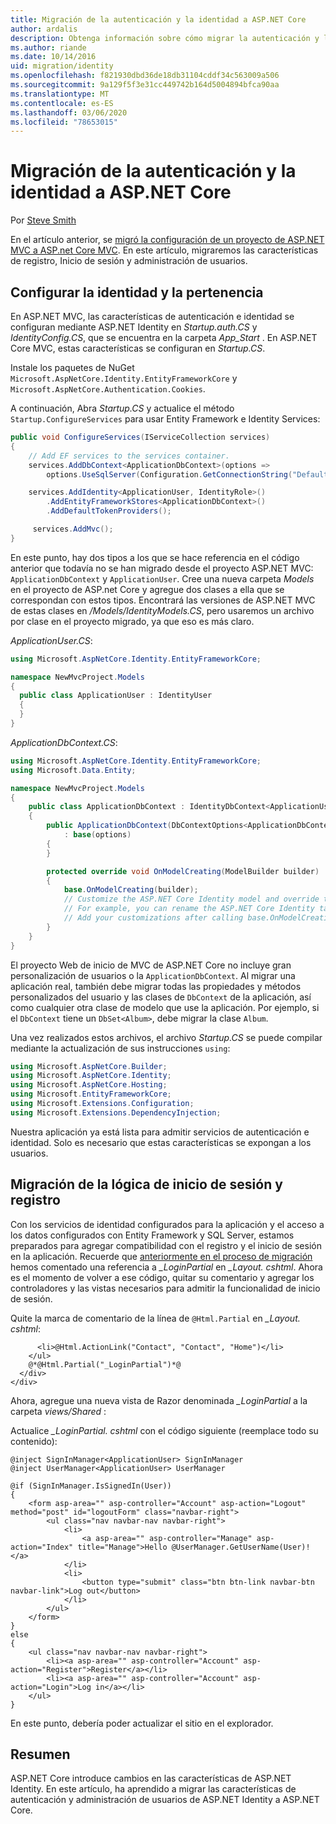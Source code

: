 ```yaml
---
title: Migración de la autenticación y la identidad a ASP.NET Core
author: ardalis
description: Obtenga información sobre cómo migrar la autenticación y la identidad de un proyecto de MVC de ASP.NET a un proyecto de MVC de ASP.NET Core.
ms.author: riande
ms.date: 10/14/2016
uid: migration/identity
ms.openlocfilehash: f821930dbd36de18db31104cddf34c563009a506
ms.sourcegitcommit: 9a129f5f3e31cc449742b164d5004894bfca90aa
ms.translationtype: MT
ms.contentlocale: es-ES
ms.lasthandoff: 03/06/2020
ms.locfileid: "78653015"
---
```

# <a name="migrate-authentication-and-identity-to-aspnet-core"></a>Migración de la autenticación y la identidad a ASP.NET Core

Por [Steve Smith](https://ardalis.com/)

En el artículo anterior, se [migró la configuración de un proyecto de ASP.NET MVC a ASP.net Core MVC](xref:migration/configuration). En este artículo, migraremos las características de registro, Inicio de sesión y administración de usuarios.

## <a name="configure-identity-and-membership"></a>Configurar la identidad y la pertenencia

En ASP.NET MVC, las características de autenticación e identidad se configuran mediante ASP.NET Identity en *Startup.auth.CS* y *IdentityConfig.CS*, que se encuentra en la carpeta *App_Start* . En ASP.NET Core MVC, estas características se configuran en *Startup.CS*.

Instale los paquetes de NuGet `Microsoft.AspNetCore.Identity.EntityFrameworkCore` y `Microsoft.AspNetCore.Authentication.Cookies`.

A continuación, Abra *Startup.CS* y actualice el método `Startup.ConfigureServices` para usar Entity Framework e Identity Services:

```csharp
public void ConfigureServices(IServiceCollection services)
{
    // Add EF services to the services container.
    services.AddDbContext<ApplicationDbContext>(options =>
        options.UseSqlServer(Configuration.GetConnectionString("DefaultConnection")));

    services.AddIdentity<ApplicationUser, IdentityRole>()
        .AddEntityFrameworkStores<ApplicationDbContext>()
        .AddDefaultTokenProviders();

     services.AddMvc();
}
```

En este punto, hay dos tipos a los que se hace referencia en el código anterior que todavía no se han migrado desde el proyecto ASP.NET MVC: `ApplicationDbContext` y `ApplicationUser`. Cree una nueva carpeta *Models* en el proyecto de ASP.net Core y agregue dos clases a ella que se correspondan con estos tipos. Encontrará las versiones de ASP.NET MVC de estas clases en */Models/IdentityModels.CS*, pero usaremos un archivo por clase en el proyecto migrado, ya que eso es más claro.

*ApplicationUser.CS*:

```csharp
using Microsoft.AspNetCore.Identity.EntityFrameworkCore;

namespace NewMvcProject.Models
{
  public class ApplicationUser : IdentityUser
  {
  }
}
```

*ApplicationDbContext.CS*:

```csharp
using Microsoft.AspNetCore.Identity.EntityFrameworkCore;
using Microsoft.Data.Entity;

namespace NewMvcProject.Models
{
    public class ApplicationDbContext : IdentityDbContext<ApplicationUser>
    {
        public ApplicationDbContext(DbContextOptions<ApplicationDbContext> options)
            : base(options)
        {
        }

        protected override void OnModelCreating(ModelBuilder builder)
        {
            base.OnModelCreating(builder);
            // Customize the ASP.NET Core Identity model and override the defaults if needed.
            // For example, you can rename the ASP.NET Core Identity table names and more.
            // Add your customizations after calling base.OnModelCreating(builder);
        }
    }
}
```

El proyecto Web de inicio de MVC de ASP.NET Core no incluye gran personalización de usuarios o la `ApplicationDbContext`. Al migrar una aplicación real, también debe migrar todas las propiedades y métodos personalizados del usuario y las clases de `DbContext` de la aplicación, así como cualquier otra clase de modelo que use la aplicación. Por ejemplo, si el `DbContext` tiene un `DbSet<Album>`, debe migrar la clase `Album`.

Una vez realizados estos archivos, el archivo *Startup.CS* se puede compilar mediante la actualización de sus instrucciones `using`:

```csharp
using Microsoft.AspNetCore.Builder;
using Microsoft.AspNetCore.Identity;
using Microsoft.AspNetCore.Hosting;
using Microsoft.EntityFrameworkCore;
using Microsoft.Extensions.Configuration;
using Microsoft.Extensions.DependencyInjection;
```

Nuestra aplicación ya está lista para admitir servicios de autenticación e identidad. Solo es necesario que estas características se expongan a los usuarios.

## <a name="migrate-registration-and-login-logic"></a>Migración de la lógica de inicio de sesión y registro

Con los servicios de identidad configurados para la aplicación y el acceso a los datos configurados con Entity Framework y SQL Server, estamos preparados para agregar compatibilidad con el registro y el inicio de sesión en la aplicación. Recuerde que [anteriormente en el proceso de migración](xref:migration/mvc#migrate-the-layout-file) hemos comentado una referencia a *_LoginPartial* en *_Layout. cshtml*. Ahora es el momento de volver a ese código, quitar su comentario y agregar los controladores y las vistas necesarios para admitir la funcionalidad de inicio de sesión.

Quite la marca de comentario de la línea de `@Html.Partial` en *_Layout. cshtml*:

```cshtml
      <li>@Html.ActionLink("Contact", "Contact", "Home")</li>
    </ul>
    @*@Html.Partial("_LoginPartial")*@
  </div>
</div>
```

Ahora, agregue una nueva vista de Razor denominada *_LoginPartial* a la carpeta *views/Shared* :

Actualice *_LoginPartial. cshtml* con el código siguiente (reemplace todo su contenido):

```cshtml
@inject SignInManager<ApplicationUser> SignInManager
@inject UserManager<ApplicationUser> UserManager

@if (SignInManager.IsSignedIn(User))
{
    <form asp-area="" asp-controller="Account" asp-action="Logout" method="post" id="logoutForm" class="navbar-right">
        <ul class="nav navbar-nav navbar-right">
            <li>
                <a asp-area="" asp-controller="Manage" asp-action="Index" title="Manage">Hello @UserManager.GetUserName(User)!</a>
            </li>
            <li>
                <button type="submit" class="btn btn-link navbar-btn navbar-link">Log out</button>
            </li>
        </ul>
    </form>
}
else
{
    <ul class="nav navbar-nav navbar-right">
        <li><a asp-area="" asp-controller="Account" asp-action="Register">Register</a></li>
        <li><a asp-area="" asp-controller="Account" asp-action="Login">Log in</a></li>
    </ul>
}
```

En este punto, debería poder actualizar el sitio en el explorador.

## <a name="summary"></a>Resumen

ASP.NET Core introduce cambios en las características de ASP.NET Identity. En este artículo, ha aprendido a migrar las características de autenticación y administración de usuarios de ASP.NET Identity a ASP.NET Core.
